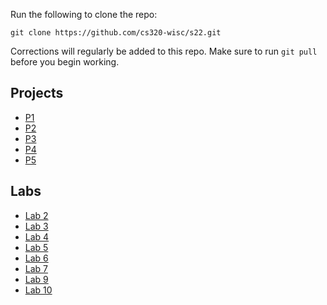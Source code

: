 Run the following to clone the repo:

`git clone https://github.com/cs320-wisc/s22.git`

Corrections will regularly be added to this repo. Make sure to run `git pull` before you begin working.

## Projects

- [P1](./p1)
- [P2](./p2)
- [P3](./p3)
- [P4](./p4)
- [P5](./p5)

<!---
- [P6](./p6)
- [P7](./p7)
--->

## Labs

- [Lab 2](./labs/lab2.md)
- [Lab 3](./labs/lab3.md)
- [Lab 4](./labs/lab4.md)
- [Lab 5](./labs/lab5.md)
- [Lab 6](./labs/lab6.md)
- [Lab 7](./labs/lab7.md)
- [Lab 9](./labs/lab9.md)
- [Lab 10](./labs/lab10.md)

<!---
- [Lab 11](./labs/lab11.md)
- [Lab 12](./labs/lab12.md)
- [Lab 13](./labs/lab13.md)
- [Lab 14](./labs/lab14.md)
- [Lab 15](./labs/lab15.md)
--->
